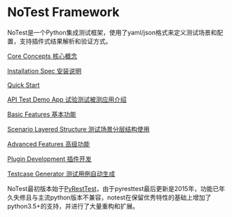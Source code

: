 # NoTest Framework

NoTest是一个Python集成测试框架，使用了yaml/json格式来定义测试场景和配置，支持插件式结果解析和验证方式。


[Core Concepts 核心概念](core_concepts.md#concepts)

[Installation Spec 安装说明](installation.md#installation)

[Quick Start](quick_start.md#quick-start)

[API Test Demo App 试验测试被测应用介绍](api_test_demo_app.md#test-app-demo)

[Basic Features 基本功能](basic_features.md#basic-features)

[Scenario Layered Structure 测试场景分层结构使用](layered_structure.md)

[Advanced Features 高级功能](advanced_features.md#advanced-features)

[Plugin Development 插件开发](plugin_dev.md#plugin-development)

[Testcase Generator 测试用例自动生成](testcase_generator.md#Description)


NoTest最初版本始于[PyRestTest](https://github.com/svanoort/pyresttest)，由于pyresttest最后更新是2015年，功能已年久失修且与主流python版本不兼容，notest在保留优秀特性的基础上增加了python3.5+的支持，并进行了大量重构和扩展。

